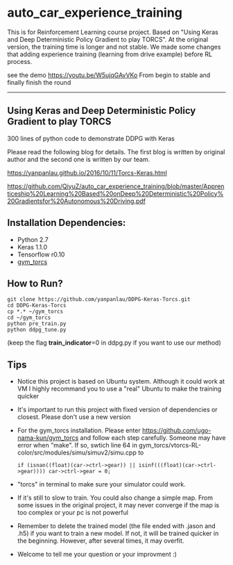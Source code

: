 # auto_car_experience_training
This is for Reinforcement Learning course project. Based on "Using Keras and Deep Deterministic Policy Gradient to play TORCS".
At the original version, the training time is longer and not stable. We made some changes that adding experience training (learning from drive example) before RL process.

see the demo https://youtu.be/W5ujqGAvVKo
From begin to stable and finally finish the round

--------------
## Using Keras and Deep Deterministic Policy Gradient to play TORCS

300 lines of python code to demonstrate DDPG with Keras

Please read the following blog for details. The first blog is written by original author and the second one is written by our team.

https://yanpanlau.github.io/2016/10/11/Torcs-Keras.html

https://github.com/QiyuZ/auto_car_experience_training/blob/master/Apprenticeship%20Learning%20Based%20onDeep%20Deterministic%20Policy%20Gradientsfor%20Autonomous%20Driving.pdf

## Installation Dependencies:

* Python 2.7
* Keras 1.1.0
* Tensorflow r0.10
* [gym_torcs](https://github.com/ugo-nama-kun/gym_torcs)

## How to Run?

```
git clone https://github.com/yanpanlau/DDPG-Keras-Torcs.git
cd DDPG-Keras-Torcs
cp *.* ~/gym_torcs
cd ~/gym_torcs
python pre_train.py
python ddpg_tune.py 
```

(keep the flag **train_indicator**=0 in ddpg.py if you want to use our method)


## Tips
- Notice this project is based on Ubuntu system. Although it could work at VM I highly recommand you to use a "real" Ubuntu to make the training quicker
- It's important to run this project with fixed version of dependencies or closest. Please don't use a new version
- For the gym_torcs installation. Please enter https://github.com/ugo-nama-kun/gym_torcs and follow each step carefully. Someone may have error when "make". If so, swtich line 64 in gym_torcs/vtorcs-RL-color/src/modules/simu/simuv2/simu.cpp to 

    ```if (isnan((float)(car->ctrl->gear)) || isinf(((float)(car->ctrl->gear)))) car->ctrl->gear = 0;```
- "torcs" in terminal to make sure your simulator could work.
- If it's still to slow to train. You could also change a simple map. From some issues in the original project, it may never converge if the map is too complex or your pc is not powerful
- Remember to delete the trained model (the file ended with .jason and .h5) if you want to train a new model. If not, it will be trained quicker in the beginning. However, after several times, it may overfit.
- Welcome to tell me your question or your improvment :)
